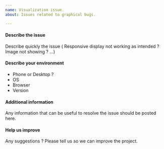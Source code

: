 ```yaml
---
name: Visualization issue.
about: Issues related to graphical bugs.

---
```


#### Describe the issue

Describe quickly the issue ( Responsive display not working as intended ? Image not showing ? ...)

#### Describe your environment

- Phone or Desktop ?
- OS
- Browser
- Version

#### Additional information

Any information that can be useful to resolve the issue should be posted here.

#### Help us improve

Any suggestions ?  Please tell us so we can improve the project.
